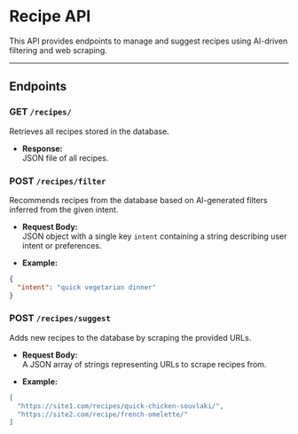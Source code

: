 # Recipe API

This API provides endpoints to manage and suggest recipes using AI-driven filtering and web scraping.

---

## Endpoints

### GET `/recipes/`

Retrieves all recipes stored in the database.

- **Response:**  
  JSON file of all recipes.



### POST `/recipes/filter`

Recommends recipes from the database based on AI-generated filters inferred from the given intent.

- **Request Body:**  
  JSON object with a single key `intent` containing a string describing user intent or preferences.

- **Example:**

```json
{
  "intent": "quick vegetarian dinner"
}
```



### POST `/recipes/suggest`

Adds new recipes to the database by scraping the provided URLs.

- **Request Body:**  
  A JSON array of strings representing URLs to scrape recipes from.

- **Example:**

```json
[
  "https://site1.com/recipes/quick-chicken-souvlaki/",
  "https://site2.com/recipe/french-omelette/"
]
```
